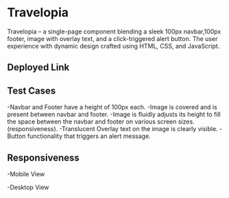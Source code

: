 # Travelopia

Travelopia – a single-page component blending a sleek 100px navbar,100px footer, image with overlay text, and a click-triggered alert button. The user experience with dynamic design crafted using HTML, CSS, and JavaScript.

## Deployed Link


## Test Cases

-Navbar and Footer have a height of 100px each.
-Image is covered and is present between navbar and footer.
-Image is fluidly adjusts its height to fill the space between the navbar and footer on various screen sizes.(responsiveness).
-Translucent Overlay text on the image is clearly visible.
-Button functionality that triggers an alert message.

## Responsiveness

-Mobile View

-Desktop View